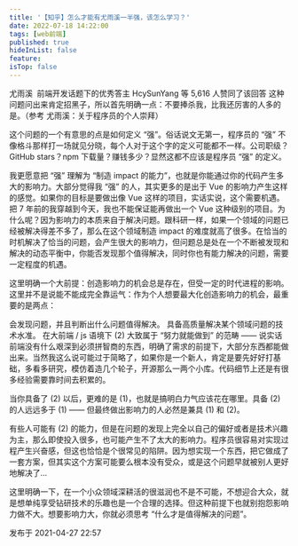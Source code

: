 ```yaml
---
title: '【知乎】怎么才能有尤雨溪一半强，该怎么学习？'
date: 2022-07-18 14:22:00
tags: [web前端]
published: true
hideInList: false
feature: 
isTop: false
---
```

尤雨溪
​
前端开发话题下的优秀答主
HcySunYang
 等 5,616 人赞同了该回答
这种问题问出来肯定招黑子，所以首先明确一点：不要捧杀我，比我还厉害的人多的是。（参考 尤雨溪：关于程序员的个人崇拜）

这个问题的一个有意思的点是如何定义 “强”。俗话说文无第一，程序员的 “强” 不像格斗那样打一场就见分晓，每个人对于这个字的定义可能都不一样。公司职级？GitHub stars？npm 下载量？赚钱多少？显然这都不应该是程序员 “强” 的定义。

我更愿意把 “强” 理解为 “制造 impact 的能力”，也就是你能通过你的代码产生多大的影响力。大部分觉得我 “强” 的人，其实更多的是出于 Vue 的影响力产生这样的感觉。如果你的目标是要做出像 Vue 这样的项目，实话实说，这个需要机遇。把 7 年前的我穿越到今天，我也不能保证能再做出一个 Vue 这种级别的项目。为什么呢？因为影响力的本质来自于解决问题。跟科研一样，如果一个领域的问题已经被解决得差不多了，那么在这个领域制造 impact 的难度就高了很多。在恰当的时机解决了恰当的问题，会产生很大的影响力，但问题总是处在一个不断被发现和解决的动态平衡中，你能否发现那个值得解决，同时你也有能力解决的问题，需要一定程度的机遇。

这里明确一个大前提：创造影响力的机会总是存在，但受一定的时代进程的影响。这里并不是说能不能成完全靠运气：作为个人想要最大化创造影响力的机会，最重要的是两点：

会发现问题，并且判断出什么问题值得解决。
具备高质量解决某个领域问题的技术水准。
在大前端 / js 语境下 (2) 大致属于 “努力就能做到” 的范畴 —— 说实话前端没有什么艰深到必须拼智商的东西，明确了需求的前提下，大部分东西都能做出来。当然我这么说可能过于简略了，如果你是一个新人，肯定是要先好好打基础，多看多研究，模仿着造几个轮子，开源那么一两个小库。代码细节上还是有很多经验需要靠时间去积累的。

当你具备了 (2) 以后，更难的是 (1)，也就是搞明白力气应该花在哪里。具备 (2) 的人远远多于 (1) —— 但最终做出影响力的人必然是兼具 (1) 和 (2)。

有些人可能有 (2) 的能力，但是在问题的发现上完全以自己的偏好或者是技术兴趣为主，那么即使投入很多，也可能产生不了太大的影响力。程序员很容易对实现过程产生兴奋感，但这也恰恰是个很常见的陷阱。因为想实现一个东西，把它做成了一套方案，但其实这个方案可能要么根本没有受众，或是这个问题早就被别人更好地解决了...

这里明确一下，在一个小众领域深耕活的很滋润也不是不可能，不想迎合大众，就是想单纯享受钻研技术的乐趣也是一个合理的选择。但这种前提下也就别抱怨影响力做不大。想要影响力大，你就必须思考 “什么才是值得解决的问题”。

发布于 2021-04-27 22:57
<!-- more -->

